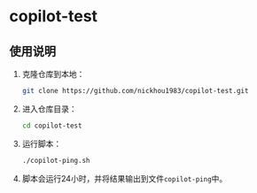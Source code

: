 # copilot-test

## 使用说明

1. 克隆仓库到本地：
   ```bash
   git clone https://github.com/nickhou1983/copilot-test.git
   ```

2. 进入仓库目录：
   ```bash
   cd copilot-test
   ```

3. 运行脚本：
   ```bash
   ./copilot-ping.sh
   ```

4. 脚本会运行24小时，并将结果输出到文件`copilot-ping`中。
